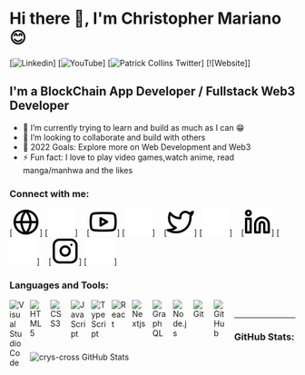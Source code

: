 # Hi there 👋, I'm Christopher Mariano 😊

[![Linkedin](https://img.shields.io/badge/LinkedIn-0077B5?style=for-the-badge&logo=linkedin&logoColor=white)]
[![YouTube](https://img.shields.io/badge/YouTube-FF0000?style=for-the-badge&logo=youtube&logoColor=white)]
[![Patrick Collins Twitter](https://img.shields.io/badge/Twitter-1DA1F2?style=for-the-badge&logo=twitter&logoColor=white)]
[![Website]]

## I'm a BlockChain App Developer / Fullstack Web3 Developer

- 🌱 I’m currently trying to learn and build as much as I can 😁
- 👯 I’m looking to collaborate and build with others
- 🥅 2022 Goals: Explore more on Web Development and Web3
- ⚡ Fun fact: I love to play video games,watch anime,
  read manga/manhwa and the likes

### Connect with me:

[![website](./img/globe-light.svg)]
[![website](./img/globe-dark.svg)]
&nbsp;&nbsp;
[![website](./img/youtube-light.svg)]
[![website](./img/youtube-dark.svg)]
&nbsp;&nbsp;
[![website](./img/twitter-light.svg)]
[![website](./img/twitter-dark.svg)]
&nbsp;&nbsp;
[![website](./img/linkedin-light.svg)]
[![website](./img/linkedin-dark.svg)]
&nbsp;&nbsp;
[![website](./img/instagram-light.svg)]
[![website](./img/instagram-dark.svg)]

### Languages and Tools:

<img align="left" alt="Visual Studio Code" width="26px" src="https://cdn.jsdelivr.net/gh/devicons/devicon/icons/vscode/vscode-original.svg" style="padding-right:10px;" />
<img align="left" alt="HTML5" width="26px" src="https://cdn.jsdelivr.net/gh/devicons/devicon/icons/html5/html5-original.svg" style="padding-right:10px;" />
<img align="left" alt="CSS3" width="26px" src="https://cdn.jsdelivr.net/gh/devicons/devicon/icons/css3/css3-original.svg" style="padding-right:10px;" />
<img align="left" alt="JavaScript" width="26px" src="https://cdn.jsdelivr.net/gh/devicons/devicon/icons/javascript/javascript-original.svg" style="padding-right:10px;" />
<img align="left" alt="TypeScript" width="26px" src="https://cdn.jsdelivr.net/gh/devicons/devicon/icons/typescript/typescript-original.svg" style="padding-right:10px;" />
<img align="left" alt="React" width="26px" src="https://cdn.jsdelivr.net/gh/devicons/devicon/icons/react/react-original.svg" style="padding-right:10px;" />
<img align="left" alt="Nextjs" width="26px" src="https://cdn.jsdelivr.net/gh/devicons/devicon/icons/nextjs/nextjs-original.svg" style="padding-right:10px;" />
<img align="left" alt="GraphQL" width="26px" src="https://cdn.jsdelivr.net/gh/devicons/devicon/icons/graphql/graphql-plain.svg" style="padding-right:10px;" />
<img align="left" alt="Node.js" width="26px" src="https://cdn.jsdelivr.net/gh/devicons/devicon/icons/nodejs/nodejs-original.svg" style="padding-right:10px;" />
<img align="left" alt="Git" width="26px" src="https://cdn.jsdelivr.net/gh/devicons/devicon/icons/git/git-original.svg" style="padding-right:10px;" />
<img align="left" alt="GitHub" width="26px" src="https://user-images.githubusercontent.com/3369400/139447912-e0f43f33-6d9f-45f8-be46-2df5bbc91289.png" style="padding-right:10px;" />

<br />

---

### GitHub Stats:

  <img align="left" alt="crys-cross GitHub Stats" src="https://github-readme-stats.vercel.app/api?username=crys-cross&show_icons=true&hide_border=false&title_color=ff652f&icon_color=FFE400&bg_color=09131B&text_color=ffffff&border_color=0c1a25" />

<!--
[website]: https://
[course]: http://
[twitter]: https://twitter.com/
[youtube]: https://youtube.com/
[instagram]: https://instagram.com/
[linkedin]: https://linkedin.com/in/ -->
